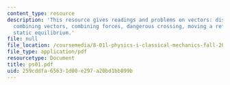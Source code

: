 ```yaml
---
content_type: resource
description: 'This resource gives readings and problems on vectors: displacement,
  combining vectors, combining forces, dangerous crossing, moving a refrigerator and
  static equilibrium.'
file: null
file_location: /coursemedia/8-01l-physics-i-classical-mechanics-fall-2005/259cddfa65631d00e297a20bd1bb899b_ps01.pdf
file_type: application/pdf
resourcetype: Document
title: ps01.pdf
uid: 259cddfa-6563-1d00-e297-a20bd1bb899b
---
```

